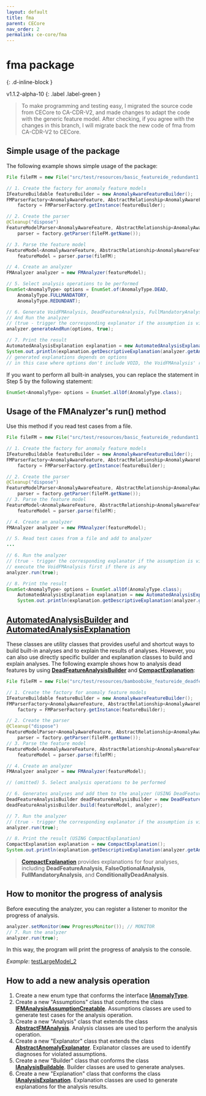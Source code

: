 ```yaml
---
layout: default
title: fma
parent: CECore
nav_order: 2
permalink: ce-core/fma
---
```


# fma package
{: .d-inline-block }

v1.1.2-alpha-10
{: .label .label-green }

> To make programming and testing easy, I migrated the source code from CECore to CA-CDR-V2,
and made changes to adapt the code with the generic feature model.
> After checking, if you agree with the changes in this branch, I will migrate back the new code of fma from CA-CDR-V2 to CECore.

<!-- ## Changes compared to the last version -->

<!-- 1. [**Explanators**](https://github.com/manleviet/CA-CDR-V2/tree/21-uses-generics-for-feature-model/fma/src/main/java/at/tugraz/ist/ase/fma/explanator), e.g., [**VoidFMExplanator**](https://github.com/manleviet/CA-CDR-V2/blob/21-uses-generics-for-feature-model/fma/src/main/java/at/tugraz/ist/ase/fma/explanator/VoidFMExplanator.java), are now triggered by corresponding [**Analysis** classes](https://github.com/manleviet/CA-CDR-V2/tree/21-uses-generics-for-feature-model/fma/src/main/java/at/tugraz/ist/ase/fma/analysis), e.g., [**VoidFMAnalysis**](https://github.com/manleviet/CA-CDR-V2/blob/21-uses-generics-for-feature-model/fma/src/main/java/at/tugraz/ist/ase/fma/analysis/VoidFMAnalysis.java). -->
<!-- 2. [**FMAnalyzer**](https://github.com/manleviet/CA-CDR-V2/blob/21-uses-generics-for-feature-model/fma/src/main/java/at/tugraz/ist/ase/fma/FMAnalyzer.java) manages a _list_ of [**AbstractFMAnalysis**](https://github.com/manleviet/CA-CDR-V2/blob/21-uses-generics-for-feature-model/fma/src/main/java/at/tugraz/ist/ase/fma/analysis/AbstractFMAnalysis.java) instead of a _map_ between [**AbstractFMAnalysis**](https://github.com/manleviet/CA-CDR-V2/blob/21-uses-generics-for-feature-model/fma/src/main/java/at/tugraz/ist/ase/fma/analysis/AbstractFMAnalysis.java) and [**AbstractAnomalyExplanator**](https://github.com/manleviet/CA-CDR-V2/blob/21-uses-generics-for-feature-model/fma/src/main/java/at/tugraz/ist/ase/fma/explanator/AbstractAnomalyExplanator.java). -->
<!-- 3. List of analyses in [**FMAnalyzer**](https://github.com/manleviet/CA-CDR-V2/blob/21-uses-generics-for-feature-model/fma/src/main/java/at/tugraz/ist/ase/fma/FMAnalyzer.java) can be reset. -->
<!-- 4. [**FMAnalyzer**](https://github.com/manleviet/CA-CDR-V2/blob/21-uses-generics-for-feature-model/fma/src/main/java/at/tugraz/ist/ase/fma/FMAnalyzer.java) now supports to [monitor](https://github.com/manleviet/CA-CDR-V2/tree/21-uses-generics-for-feature-model/fma/src/main/java/at/tugraz/ist/ase/fma/monitor) the progress of analyses. -->
<!-- 5. [**AnomalyType**](https://github.com/manleviet/CA-CDR-V2/blob/21-uses-generics-for-feature-model/fma/src/main/java/at/tugraz/ist/ase/fma/anomaly/AnomalyType.java) conforms [**IAnomalyType**](https://github.com/manleviet/CA-CDR-V2/blob/21-uses-generics-for-feature-model/fma/src/main/java/at/tugraz/ist/ase/fma/anomaly/IAnomalyType.java) to provide the extensibility of new analysis operations. -->
<!-- 6. [**Builders**](https://github.com/manleviet/CA-CDR-V2/tree/21-uses-generics-for-feature-model/fma/src/main/java/at/tugraz/ist/ase/fma/builder), e.g., [**DeadFeatureAnalysisBuilder**](https://github.com/manleviet/CA-CDR-V2/blob/21-uses-generics-for-feature-model/fma/src/main/java/at/tugraz/ist/ase/fma/builder/DeadFeatureAnalysisBuilder.java), help to generate analyses. -->
<!-- 7. [**Explanations**](https://github.com/manleviet/CA-CDR-V2/tree/21-uses-generics-for-feature-model/fma/src/main/java/at/tugraz/ist/ase/fma/explanation), e.g., [**VoidFMExplanation**](https://github.com/manleviet/CA-CDR-V2/blob/21-uses-generics-for-feature-model/fma/src/main/java/at/tugraz/ist/ase/fma/explanation/VoidFMExplanation.java), help to generate explanations. -->
<!-- 8. [**AutomatedAnalysisBuilder**](https://github.com/manleviet/CA-CDR-V2/blob/21-uses-generics-for-feature-model/fma/src/main/java/at/tugraz/ist/ase/fma/builder/AutomatedAnalysisBuilder.java) encapsulates all built-in builders. -->
<!-- 9. [**AutomatedAnalysisExplanation**](https://github.com/manleviet/CA-CDR-V2/blob/21-uses-generics-for-feature-model/fma/src/main/java/at/tugraz/ist/ase/fma/explanation/AutomatedAnalysisExplanation.java) encapsulates all built-in explanations. -->
<!-- 10. VoidFMAnalysis and DeadFeatureAnalysis are mandatory analyses. -->

## Simple usage of the package

The following example shows simple usage of the package:

```java
File fileFM = new File("src/test/resources/basic_featureide_redundant1.xml");

// 1. Create the factory for anomaly feature models
IFeatureBuildable featureBuilder = new AnomalyAwareFeatureBuilder();
FMParserFactory<AnomalyAwareFeature, AbstractRelationship<AnomalyAwareFeature>, CTConstraint>
    factory = FMParserFactory.getInstance(featureBuilder);

// 2. Create the parser
@Cleanup("dispose")
FeatureModelParser<AnomalyAwareFeature, AbstractRelationship<AnomalyAwareFeature>, CTConstraint>
    parser = factory.getParser(fileFM.getName());

// 3. Parse the feature model
FeatureModel<AnomalyAwareFeature, AbstractRelationship<AnomalyAwareFeature>, CTConstraint>
    featureModel = parser.parse(fileFM);

// 4. Create an analyzer
FMAnalyzer analyzer = new FMAnalyzer(featureModel);

// 5. Select analysis operations to be performed
EnumSet<AnomalyType> options = EnumSet.of(AnomalyType.DEAD,
    AnomalyType.FULLMANDATORY,
    AnomalyType.REDUNDANT);

// 6. Generate VoidFMAnalysis, DeadFeatureAnalysis, FullMandatoryAnalysis, and RedundancyAnalysis
// And Run the analyzer
// (true - trigger the corresponding explanator if the assumption is violated)
analyzer.generateAndRun(options, true);

// 7. Print the result
AutomatedAnalysisExplanation explanation = new AutomatedAnalysisExplanation();
System.out.println(explanation.getDescriptiveExplanation(analyzer.getAnalyses(), options));
// generated explanations depends on options
// in this case where options don't include VOID, the VoidFMAnalysis' results won't be printed
```

If you want to perform all built-in analyses, you can replace the statement in Step 5 by the following statement:

```java
EnumSet<AnomalyType> options = EnumSet.allOf(AnomalyType.class);
```

## Usage of the FMAnalyzer's run() method

Use this method if you read test cases from a file.

```java
File fileFM = new File("src/test/resources/basic_featureide_redundant1.xml");

// 1. Create the factory for anomaly feature models
IFeatureBuildable featureBuilder = new AnomalyAwareFeatureBuilder();
FMParserFactory<AnomalyAwareFeature, AbstractRelationship<AnomalyAwareFeature>, CTConstraint>
    factory = FMParserFactory.getInstance(featureBuilder);

// 2. Create the parser
@Cleanup("dispose")
FeatureModelParser<AnomalyAwareFeature, AbstractRelationship<AnomalyAwareFeature>, CTConstraint>
    parser = factory.getParser(fileFM.getName());
// 3. Parse the feature model
FeatureModel<AnomalyAwareFeature, AbstractRelationship<AnomalyAwareFeature>, CTConstraint>
    featureModel = parser.parse(fileFM);

// 4. Create an analyzer
FMAnalyzer analyzer = new FMAnalyzer(featureModel);

// 5. Read test cases from a file and add to analyzer
...

// 6. Run the analyzer
// (true - trigger the corresponding explanator if the assumption is violated)
// execute the VoidFMAnalysis first if there is any
analyzer.run(true);

// 8. Print the result
EnumSet<AnomalyType> options = EnumSet.allOf(AnomalyType.class);
    AutomatedAnalysisExplanation explanation = new AutomatedAnalysisExplanation();
    System.out.println(explanation.getDescriptiveExplanation(analyzer.getAnalyses(), options));
```

## [**AutomatedAnalysisBuilder**](https://github.com/manleviet/CA-CDR-V2/blob/21-uses-generics-for-feature-model/fma/src/main/java/at/tugraz/ist/ase/fma/builder/AutomatedAnalysisBuilder.java) and [**AutomatedAnalysisExplanation**](https://github.com/manleviet/CA-CDR-V2/blob/21-uses-generics-for-feature-model/fma/src/main/java/at/tugraz/ist/ase/fma/explanation/AutomatedAnalysisExplanation.java)

These classes are utility classes that provides useful and shortcut ways to build built-in analyses
and to explain the results of analyses.
However, you can also use directly specific builder and explanation classes to build and explain analyses.
The following example shows how to analysis dead features by using [**DeadFeatureAnalysisBuilder**](https://github.com/manleviet/CA-CDR-V2/blob/21-uses-generics-for-feature-model/fma/src/main/java/at/tugraz/ist/ase/fma/builder/DeadFeatureAnalysisBuilder.java) and [**CompactExplanation**](https://github.com/manleviet/CA-CDR-V2/blob/21-uses-generics-for-feature-model/fma/src/main/java/at/tugraz/ist/ase/fma/explanation/CompactExplanation.java):

```java
File fileFM = new File("src/test/resources/bamboobike_featureide_deadfeature1.xml");

// 1. Create the factory for anomaly feature models
IFeatureBuildable featureBuilder = new AnomalyAwareFeatureBuilder();
FMParserFactory<AnomalyAwareFeature, AbstractRelationship<AnomalyAwareFeature>, CTConstraint>
    factory = FMParserFactory.getInstance(featureBuilder);

// 2. Create the parser
@Cleanup("dispose")
FeatureModelParser<AnomalyAwareFeature, AbstractRelationship<AnomalyAwareFeature>, CTConstraint>
    parser = factory.getParser(fileFM.getName());
// 3. Parse the feature model
FeatureModel<AnomalyAwareFeature, AbstractRelationship<AnomalyAwareFeature>, CTConstraint>
    featureModel = parser.parse(fileFM);

// 4. Create an analyzer
FMAnalyzer analyzer = new FMAnalyzer(featureModel);

// (omitted) 5. Select analysis operations to be performed

// 6. Generates analyses and add them to the analyzer (USING DeadFeatureAnalysisBuilder)
DeadFeatureAnalysisBuilder deadFeatureAnalysisBuilder = new DeadFeatureAnalysisBuilder();
deadFeatureAnalysisBuilder.build(featureModel, analyzer);

// 7. Run the analyzer
// (true - trigger the corresponding explanator if the assumption is violated)
analyzer.run(true);

// 8. Print the result (USING CompactExplanation)
CompactExplanation explanation = new CompactExplanation();
System.out.println(explanation.getDescriptiveExplanation(analyzer.getAnalyses(), DeadFeatureAnalysis.class, AnomalyType.DEAD));
```

> [**CompactExplanation**](https://github.com/manleviet/CA-CDR-V2/blob/21-uses-generics-for-feature-model/fma/src/main/java/at/tugraz/ist/ase/fma/explanation/CompactExplanation.java) provides explanations for four analyses, including **DeadFeatureAnalysis**, **FalseOptionalAnalysis**,
> **FullMandatoryAnalysis**, and **ConditionallyDeadAnalysis**.

## How to monitor the progress of analysis

Before executing the analyzer, you can register a listener to monitor the progress of analysis.

```java
analyzer.setMonitor(new ProgressMonitor()); // MONITOR
// 7. Run the analyzer
analyzer.run(true);
```

In this way, the program will print the progress of analysis to the console.

_Example_: [testLargeModel_2](https://github.com/manleviet/CA-CDR-V2/blob/720fd21afa83caac8c2d8604632b7c595e6e8abe/fma/src/test/java/at/tugraz/ist/ase/fma/FMAnalyzerTest.java#L785)

## How to add a new analysis operation

1. Create a new enum type that conforms the interface [**IAnomalyType**](https://github.com/manleviet/CA-CDR-V2/blob/21-uses-generics-for-feature-model/fma/src/main/java/at/tugraz/ist/ase/fma/anomaly/IAnomalyType.java).
2. Create a new "Assumptions" class that conforms the class [**IFMAnalysisAssumptionCreatable**](https://github.com/manleviet/CA-CDR-V2/blob/21-uses-generics-for-feature-model/fma/src/main/java/at/tugraz/ist/ase/fma/assumption/IFMAnalysisAssumptionCreatable.java).
Assumptions classes are used to generate test cases for the analysis operation.
3. Create a new "Analysis" class that extends the class [**AbstractFMAnalysis**](https://github.com/manleviet/CA-CDR-V2/blob/21-uses-generics-for-feature-model/fma/src/main/java/at/tugraz/ist/ase/fma/analysis/AbstractFMAnalysis.java).
Analysis classes are used to perform the analysis operation.
4. Create a new "Explanator" class that extends the class [**AbstractAnomalyExplanator**](https://github.com/manleviet/CA-CDR-V2/blob/21-uses-generics-for-feature-model/fma/src/main/java/at/tugraz/ist/ase/fma/explanator/AbstractAnomalyExplanator.java).
Explanator classes are used to identify diagnoses for violated assumptions.
5. Create a new "Builder" class that conforms the class [**IAnalysisBuildable**](https://github.com/manleviet/CA-CDR-V2/blob/21-uses-generics-for-feature-model/fma/src/main/java/at/tugraz/ist/ase/fma/builder/IAnalysisBuildable.java).
Builder classes are used to generate analyses.
6. Create a new "Explanation" class that conforms the class [**IAnalysisExplanation**](https://github.com/manleviet/CA-CDR-V2/blob/21-uses-generics-for-feature-model/fma/src/main/java/at/tugraz/ist/ase/fma/explanation/IAnalysisExplanable.java).
Explanation classes are used to generate explanations for the analysis results.
